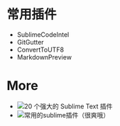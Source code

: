 # 常用插件

* SublimeCodeIntel
* GitGutter
* ConvertToUTF8
* MarkdownPreview

# More

* ![20 个强大的 Sublime Text 插件](http://www.oschina.net/translate/20-powerful-sublimetext-plugins)
* ![常用的sublime插件（很爽哦）](http://www.tuicool.com/articles/im2y6f)